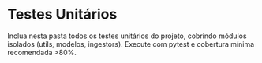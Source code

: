 # Testes Unitários

Inclua nesta pasta todos os testes unitários do projeto, cobrindo módulos isolados (utils, modelos, ingestors). Execute com pytest e cobertura mínima recomendada >80%.
